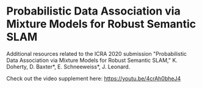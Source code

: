 # Probabilistic Data Association via Mixture Models for Robust Semantic SLAM

Additional resources related to the ICRA 2020 submission "Probabilistic Data Association via Mixture Models for Robust Semantic SLAM," K. Doherty, D. Baxter\*, E. Schneeweiss\*, J. Leonard.

Check out the video supplement here: https://youtu.be/4crAh0bheJ4
